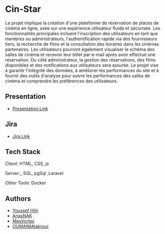 # Cin-Star
Le projet implique la création d'une plateforme de réservation de places de cinéma en ligne, axée sur une expérience utilisateur fluide et sécurisée. Les fonctionnalités principales incluent l'inscription des utilisateurs en tant que membres ou administrateurs, l'authentification rapide via des fournisseurs tiers, la recherche de films et la consultation des horaires dans les cinémas partenaires. Les utilisateurs pourront également visualiser le schéma des salles de cinéma et recevoir leur billet par e-mail après avoir effectué une réservation. Du côté administrateur, la gestion des réservations, des films disponibles et des notifications aux utilisateurs sera assurée. Le projet vise à garantir l'intégrité des données, à améliorer les performances du site et à fournir des outils d'analyse pour suivre les performances des salles de cinéma et comprendre les préférences des utilisateurs.

## Presentation

- [Presentation Link](https://www.canva.com/design/DAF-F0cgj7E/nDL8xsE4FUi8cMbnwlpI1g/edit?utm_content=DAF-F0cgj7E&utm_campaign=designshare&utm_medium=link2&utm_source=sharebutton)

## Jira

- [Jira Link](https://anas-nak.atlassian.net/jira/software/projects/CS/boards/6?atlOrigin=eyJpIjoiYzQyM2JmYmUzNjEyNGRkNGJmYmZhNmExMmE2MTllODUiLCJwIjoiaiJ9)

## Tech Stack

_Client:_ HTML, CSS, js

Server:_ SQL, pgSql ,Laravel

_Other Tools:_ Docker

## Authors

- [Youssef Hihi](https://github.com/youssefhihi)
- [AnasNAK](https://github.com/AnasNAK)
- [MesVortex](https://github.com/MesVortex)
- [OUMAIMAtakrour](https://github.com/OUMAIMAtakrour)

